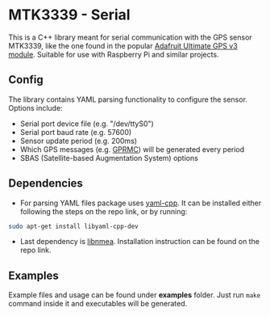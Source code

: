 # MTK3339 - Serial

This is a C++ library meant for serial communication with the GPS sensor MTK3339, like the one found in the popular [Adafruit Ultimate GPS v3 module](https://www.adafruit.com/product/746). Suitable for use with Raspberry Pi and similar projects.

## Config

The library contains YAML parsing functionality to configure the sensor. Options include:
- Serial port device file (e.g. "/dev/ttyS0")
- Serial port baud rate (e.g. 57600)
- Sensor update period (e.g. 200ms)
- Which GPS messages (e.g. [GPRMC](https://docs.novatel.com/OEM7/Content/Logs/GPRMC.htm)) will be generated every period
- SBAS (Satellite-based Augmentation System) options

## Dependencies

- For parsing YAML files package uses [yaml-cpp](https://github.com/jbeder/yaml-cpp). It can be installed either following the steps on the repo link, or by running:
```bash
sudo apt-get install libyaml-cpp-dev
```

- Last dependency is [libnmea](https://github.com/jacketizer/libnmea). Installation instruction can be found on the repo link.

## Examples

Example files and usage can be found under **examples** folder. Just run `make` command inside it and executables will be generated.

